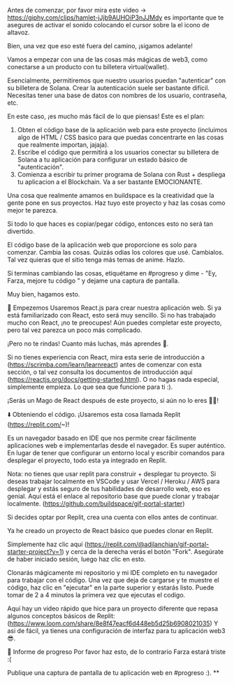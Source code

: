Antes de comenzar, por favor mira este video -> https://giphy.com/clips/hamlet-jJjb9AUHOiP3nJJMdy es importante que te asegures de activar el sonido colocando el cursor sobre la el icono de altavoz.

Bien, una vez que eso esté fuera del camino, ¡sigamos adelante!

Vamos a empezar con una de las cosas más mágicas de web3, como conectarse a un producto con tu billetera virtual(wallet).

Esencialmente, permitiremos que nuestro usuarios puedan  "autenticar" con su billetera de Solana. Crear la autenticación suele ser bastante difícil. Necesitas tener una base de datos con nombres de los usuario, contraseña, etc.

En este caso, ¡es mucho más fácil de lo que piensas! Este es el plan:

1. Obten el código base de la aplicación web para este proyecto (incluimos algo de HTML / CSS basico para que puedas concentrarte en las cosas que realmente importan, jajaja).
2. Escribe el código que permitirá a los usuarios conectar su billetera de Solana a tu aplicación para configurar un estado básico de "autenticación".
3. Comienza a escribir tu primer programa de Solana con Rust + despliega tu aplicacion a el Blockchain.
Va a ser bastante EMOCIONANTE.

Una cosa que realmente amamos en buildspace es la creatividad que la gente pone en sus proyectos. Haz tuyo este proyecto y haz las cosas como mejor te parezca.

Si todo lo que haces es copiar/pegar código, entonces esto no será tan divertido.

El código base de la aplicación web que proporcione es solo para comenzar. Cambia las cosas. Quizás odias los colores que usé. Cambialos. Tal vez quieras que el sitio tenga más temas de anime. Hazlo.

Si terminas cambiando las cosas, etiquétame en #progreso y dime - "Ey, Farza, mejore tu código " y dejame una captura de pantalla.

Muy bien, hagamos esto.

🏁 Empezemos
Usaremos React.js para crear nuestra aplicación web. Si ya está familiarizado con React, esto será muy sencillo. Si no has trabajado mucho con React, ¡no te preocupes! Aún puedes completar este proyecto, pero tal vez parezca un poco más complicado.

¡Pero no te rindas! Cuanto más luchas, más aprendes 🧠.

Si no tienes experiencia con React,  mira esta serie de introducción a (https://scrimba.com/learn/learnreact) antes de comenzar con esta sección, o tal vez consulta los documentos de introducción aquí (https://reactjs.org/docs/getting-started.html). O no hagas nada especial, simplemente empieza. Lo que sea que funcione para ti :).

¡Serás un Mago de React después de este proyecto, si aún no lo eres 🧙‍♂!

⬇️ Obteniendo el código.
¡Usaremos esta cosa llamada Replit (https://replit.com/~)!

Es un navegador basado en IDE que nos permite crear fácilmente aplicaciones web e implementarlas desde el navegador.  Es super auténtico. En lugar de tener que configurar un entorno local y escribir comandos para desplegar el proyecto, todo esta ya integrado en Replit.

Nota: no tienes que usar replit para construir + desplegar tu proyecto. Si deseas trabajar localmente en VSCode y usar Vercel / Heroku / AWS para desplegar y estás seguro de tus habilidades de desarrollo web, eso es genial. Aquí está el enlace al repositorio base que puede clonar y trabajar localmente. (https://github.com/buildspace/gif-portal-starter)

Si decides optar por Replit, crea una cuenta con ellos antes de continuar.

Ya he creado un proyecto de React básico que puedes clonar en Replit.

Simplemente haz clic aquí (https://replit.com/@adilanchian/gif-portal-starter-project?v=1) y cerca de la derecha verás el botón "Fork". Asegúrate de haber iniciado sesión, luego haz clic en esto.

Clonarás mágicamente mi repositorio y mi IDE completo en tu navegador para trabajar con el código. Una vez que deja de cargarse y te muestre el código, haz clic en "ejecutar" en la parte superior y estarás listo. Puede tomar de 2 a 4 minutos la primera vez que ejecutas el codigo.

Aquí hay un video rápido que hice para un proyecto diferente que repasa algunos conceptos básicos de Replit: (https://www.loom.com/share/8e8f47eacf6d448eb5d25b6908021035)
Y asi de fácil, ya tienes una configuración de interfaz para tu aplicación web3 😎.

🚨 Informe de progreso
Por favor haz esto, de lo contrario Farza estará triste :(

Publique una captura de pantalla de tu aplicación web en #progreso :). **
